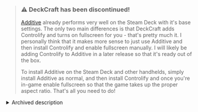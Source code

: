 > ### ⚠️ DeckCraft has been discontinued!
> 
> [Additive](https://modrinth.com/modpack/additive) already performs very well on the Steam Deck with it's base settings. The only two main differences is that DeckCraft adds Controlify and turns on fullscreen for you - that's pretty much it. I personally think that it makes more sense to just use Additive and then install Controlify and enable fullscreen manually. I will likely be adding Controlify to Additive in a later release so that it's ready out of the box.
> 
> To install Additive on the Steam Deck and other handhelds, simply install Additive as normal, and then install Controlify and once you're in-game enable fullscreen so that the game takes up the proper aspect ratio. That's all you need to do!

<details>
<summary>Archived description</summary>

<div align="center">
  <a href="https://github.com/intergrav/DeckCraft">
    <img src="https://raw.githubusercontent.com/intergrav/Branding/main/deckcraft/wordmark/wordmark_128h.png" alt="Logo" height="75">
  </a>
  <br />
  <br />
  <p align="center">
    Modpack specifically designed and tweaked for a seamless out-of-box experience on the Steam Deck with big performance improvements, extra features and more
    <br />
    <a href="https://github.com/intergrav/DeckCraft/issues">Report Bugs</a>
    ·
    <a href="https://github.com/intergrav/DeckCraft/issues">Request Features</a>
  </p>
  <a href="https://modrinth.com/modpack/deckcraft"><img src="https://cdn.jsdelivr.net/npm/@intergrav/devins-badges@3/assets/compact/available/modrinth_vector.svg" alt="Available on Modrinth"></a>
  <a href="https://gitpod.io/from-referrer/"><img src="https://cdn.jsdelivr.net/npm/@intergrav/devins-badges@3/assets/compact/supported/gitpod_vector.svg" alt="Ready for GitPod"></a>
</div>

DeckCraft is a modpack designed specifically for **Valve's Steam Deck** that attempts to provide a very smooth out-of-box experience with big performance improvements, tweaks, and extra features. The aim of this pack is to provide an easy way for both new or experienced Deck users to play the game without having to go through a headache trying to change settings and install mods.

This pack is tested on the original Steam Deck, but it should also work well on the OLED models. If you aren't on the Steam Deck or a similar handheld, you should probably not use this pack as it may contain extra configurations and features not meant for your system.

## 📥 Installation guide

Please follow [this tutorial](https://github.com/intergrav/DeckCraft/wiki/Installation) on the wiki to figure out how to install the modpack. After you install the pack, you can figure out how to tweak things for more optimization and other things (this pack can't do everything by itself!) in the [post-install](https://github.com/intergrav/DeckCraft/wiki/Post-install) section of the wiki.

## ➕ Features

### 📦 Seamless

DeckCraft is designed to give a seamless out-of-box experience, not requiring any settings or extra mods to play it - it's already tweaked for the Steam Deck. A few popular shaders are built-in so that you don't need to download them separately. You should be able to run most modern shaders at a stable framerate on the default settings. It should be completely compatible with servers as well!

### 🧪 Additive built-in

DeckCraft is built from a version of [Additive](https://modrinth.com/modpack/additive) tweaked specifically for the Steam Deck. It provides great performance improvements, OptiFine features, and more. View the [Modrinth page](https://modrinth.com/modpack/additive) for more information.

## 🔄️ Updates quickly

My goal is to keep DeckCraft up-to-date with the latest Minecraft releases, providing tested builds as soon as possible. Although the maintenance of the pack is solely done by me, I will make every effort to release updates promptly. However, please note that there may be some delays due to my limited time and motivation.

Currently, DeckCraft follows what Sodium does for releases - a set LTS version and the latest Minecraft version.

**➡️ Note:** This does not apply to snapshots most of the time. I do not bother as they can sometimes require lots of maintenance and come out too quickly.

## ⚙️ How it works

DeckCraft utilizes Controlify for controller support. It's built from a tweaked version of [Additive](https://modrinth.com/modpack/additive), which grants great performance improvements and other features. Many configurations are changed for the Deck's hardware and software so that you can get a smooth experience out of the box, such as fullscreen setting enabled by default and some things like view bobbing disabled for easier viewing on a handheld.

## 🐛 Reporting Issues

Experiencing bugs, crashes, or other issues? Feel free to open an issue on the [issue tracker](https://github.com/intergrav/DeckCraft/issues).

## ❓ Frequently Asked Questions

For a few frequently asked questions, please visit the [wiki](https://github.com/intergrav/DeckCraft/wiki). It also has a few other helpful resources that I suggest you read, such as troubleshooting info and more :)

## 🍉 Sponsor
Need a fast, reliable Minecraft server? Use my code `devin` for 25% off your first month of any server from Bisect Hosting, supporting me in the process. Click this banner for more information. You can also setup my server-side performance pack called [Adrenaserver](https://modrinth.com/modpack/adrenaserver) to improve your server's optimization while still allowing vanilla clients to join.

[![Bisect Hosting Image](https://www.bisecthosting.com/partners/custom-banners/444cf491-d49c-4b9a-8b2d-250593122b7e.webp)](https://www.bisecthosting.com/devin)
